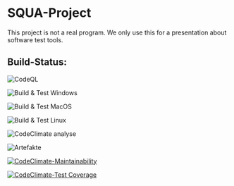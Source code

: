 # SQUA-Project

This project is not a real program. We only use this for a presentation about software test tools.

## Build-Status:

![CodeQL](https://github.com/plehr/SQUA/workflows/CodeQL/badge.svg)

![Build & Test Windows](https://github.com/plehr/SQUA/workflows/Build&Test%20Windows/badge.svg)

![Build & Test MacOS](https://github.com/plehr/SQUA/workflows/Build&Test%20MacOS/badge.svg)

![Build & Test Linux](https://github.com/plehr/SQUA/workflows/Build&Test%20Linux/badge.svg)

![CodeClimate analyse](https://github.com/plehr/SQUA/workflows/CodeClimate%20analyse/badge.svg)

![Artefakte](https://github.com/plehr/SQUA/workflows/Artefakte/badge.svg)

[![CodeClimate-Maintainability](https://api.codeclimate.com/v1/badges/4a54b5adf6f0a4d7dc01/maintainability)](https://codeclimate.com/github/plehr/SQUA/maintainability)

[![CodeClimate-Test Coverage](https://api.codeclimate.com/v1/badges/4a54b5adf6f0a4d7dc01/test_coverage)](https://codeclimate.com/github/plehr/SQUA/test_coverage)
